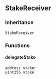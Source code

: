 ## StakeReceiver





### Inheritance

```
StakeReceiver
```


### Functions

#### delegateStake





```Solidity
address staker 
uint256 stake 
```


